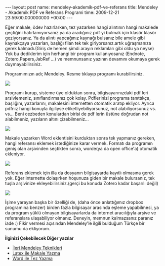 --- layout: post name: mendeley-akademik-pdf-ve-referans title: Mendeley - Akademik PDF ve Referans Programi time: 2009-12-21 23:59:00.000000000 +00:00 ---

Eğer makale, ödev hazırlarken, tez yazarken hangi alıntının hangi makalede geçtiğini hatırlamıyorsanız ya da aradığınız pdf yi bulmak için klasör klasör geziyorsanız. Ya da alıntı yapcağınız kaynağı bulsanız bile amele gibi kaynakçaya yazarları, başlığı filan tek tek giriyorsanız.artık uğraşmanıza gerek kalmadı.(Giriş de hemen şimdi arayın reklamları gibi oldu ya neyse)
Yok bu dediklerim için herhangi bir program kullanıyosanız (Endnote, Zotero,Papers,JabRef ...) ve memnunsanız yazının devamını okumaya gerek duymayabilirsiniz.

Programımızın adı; Mendeley. Resme tıklayıp programı kurabilirsiniz.

[![](http://3.bp.blogspot.com/_VbDsH1Mbydo/SzABJscyDZI/AAAAAAAAAZs/somlt-Djrrw/s320/Mendeley.png)](https://www.mendeley.com/get-mendeley/)

Programı kurup, sisteme üye olduktan sonra, bilgisayarınızdaki pdf leri arsivlemeniz, sınıflandırmanız çok kolay. Pdflerinizi programa tanıttıkça, başlığını, yazarlarını, makalesini internetten otomatik aratıp ekliyor. Ayrıca pdfniz hangi konuyla ilgiliyse etiketliyebiliyorsunuz, not alabiliyorsunuz vs. vs...
Beni cezbeden konulardan birisi de pdf lerin üstüne doğrudan not alabilmeniz, yazıların altını çizebilmeniz...

[![](http://www.mendeley.com/graphics/commonnew/annotate-pdfs_17962.jpg)](http://www.mendeley.com/graphics/commonnew/annotate-pdfs_17962.jpg)

Makale yazarken Word eklentisini kurduktan sonra tek yapmanız gereken, hangi referansı eklemek istediğinize karar vermek. Formatı da programın geniş olan arşivinden seçtikten sonra, worde(ya da open office'a) otomatik ekleniyor.

[![](http://www.mendeley.com/graphics/commonnew/create-bibliographies_17962.jpg)](http://www.mendeley.com/graphics/commonnew/create-bibliographies_17962.jpg)

Referans eklemek için illa da dosyanın bilgisayarda kayıtlı olmasına gerek yok. Eğer internette dolaşırken hoşunuza giden bir makale bulursanız, tek tuşla arşivinize ekleyebilirsiniz.(gerçi bu konuda Zotero kadar başarılı değil)

[![](http://www.mendeley.com/graphics/commonnew/gather-papers-from-everywhere_15804.jpg)](http://www.mendeley.com/graphics/commonnew/gather-papers-from-everywhere_15804.jpg)

İşime yarayan başka bir özelliği de, (daha önce anlattığımız dropbox programına benzer) birden fazla bilgisayar arasında eşleme yapabilmesi, ya da program yüklü olmayan bilgisayarlarda da internet aracılığıyla arşive ve referanslara ulaşabiliyor olmanız.
Deneyin, memnun kalmazsanız paranız iade :)
Fikir vermesi açısından Mendeley'le ilgili bulduğum Türkçe bir sunumu da ekliyorum.

**İlginizi Çekebilecek Diğer yazılar**

-   [İleri Mendeley Teknikleri](http://asuyatuyolar.blogspot.com/2011/02/ileri-mendeley-teknikleri-1.html)
-   [Latex ile Makale Yazma](http://asuyatuyolar.blogspot.com/2011/04/latexle-makale-yazma.html)
-   [Word ile Tez Yazma](http://asuyatuyolar.blogspot.com/2010/09/microsoft-word-ile-tez-yazma.html)

